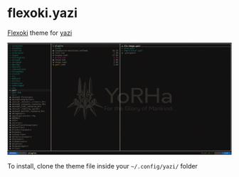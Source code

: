 # flexoki.yazi

[Flexoki](https://github.com/kepano/flexoki) theme for [yazi](https://github.com/sxyazi/yazi)

![preview](./preview.png)

To install, clone the theme file inside your `~/.config/yazi/` folder

